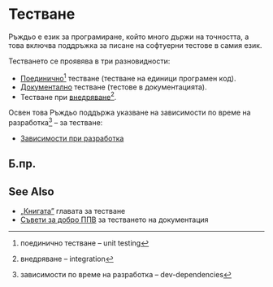 # Тестване

Ръждьо е език за програмиране, който много държи на точността, а това включва
поддръжка за писане на софтуерни тестове в самия език.

Тестването се проявява в три разновидности:

* [Поединично][unit][^unit] тестване (тестване на единици програмен код).
* [Документално][doc] тестване (тестове в документацията).
* Тестване при [внедряване][integration][^integration].

Освен това Ръждьо поддържа указване на зависимости по време на
разработка[^dev-dependencies] – за
тестване:

* [Зависимости при разработка][dev-dependencies]

## Б.пр.

[^unit]: поединично тестване – unit testing

[^integration]: внедряване – integration

[^dev-dependencies]: зависимости по време на разработка – dev-dependencies

## See Also

* [„Книгата”][doc-testing] главата за тестване
* [Съвети за добро ППВ][doc-nursery] за тестването на документация

[unit]: testing/unit_testing.md
[doc]: testing/doc_testing.md
[integration]: testing/integration_testing.md
[dev-dependencies]: testing/dev_dependencies.md
[doc-testing]: https://doc.rust-lang.org/book/ch11-00-testing.html
[doc-nursery]: https://rust-lang-nursery.github.io/api-guidelines/documentation.html
